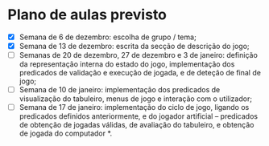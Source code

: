 # Plano de aulas previsto

- [x] Semana de 6 de dezembro: escolha de grupo / tema; 
- [x] Semana de 13 de dezembro: escrita da secção de descrição do jogo; 
- [ ] Semanas  de  20  de  dezembro,  27  de  dezembro  e  3  de  janeiro:  definição  da  representação interna do estado do jogo, implementação dos predicados de validação e execução de jogada, e de deteção de final de jogo; 
- [ ] Semana de 10 de janeiro: implementação dos predicados de visualização do tabuleiro, menus de jogo e interação com o utilizador; 
- [ ] Semana  de  17  de  janeiro:  implementação  do  ciclo  de  jogo,  ligando  os  predicados  definidos anteriormente,  e  do  jogador  artificial  –  predicados  de  obtenção  de  jogadas  válidas,  de avaliação do tabuleiro, e obtenção de jogada do computador *.